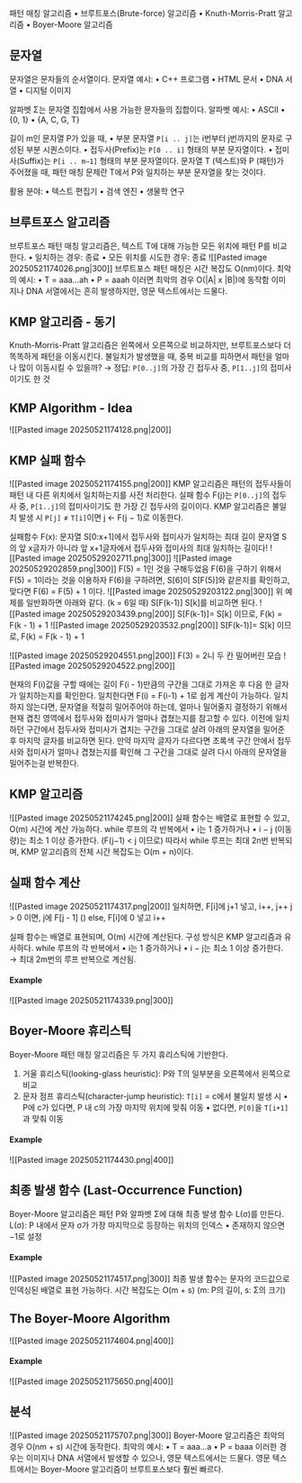 패턴 매칭 알고리즘
	•	브루트포스(Brute-force) 알고리즘
	•	Knuth-Morris-Pratt 알고리즘
	•	Boyer-Moore 알고리즘
## 문자열 
문자열은 문자들의 순서열이다.
문자열 예시:
•	C++ 프로그램
•	HTML 문서
•	DNA 서열
•	디지털 이미지

알파벳 Σ는 문자열 집합에서 사용 가능한 문자들의 집합이다.
알파벳 예시:
•	ASCII
•	{0, 1}
•	{A, C, G, T}

길이 m인 문자열 P가 있을 때,
•	부분 문자열 `P[i .. j]`는 i번부터 j번까지의 문자로 구성된 부분 시퀀스이다.
•	접두사(Prefix)는 `P[0 .. i]` 형태의 부분 문자열이다.
•	접미사(Suffix)는 `P[i .. m−1]` 형태의 부분 문자열이다.
문자열 T (텍스트)와 P (패턴)가 주어졌을 때, 패턴 매칭 문제란 T에서 P와 일치하는 부분 문자열을 찾는 것이다.

활용 분야:
•	텍스트 편집기
•	검색 엔진
•	생물학 연구
## 브루트포스 알고리즘 
브루트포스 패턴 매칭 알고리즘은,
텍스트 T에 대해 가능한 모든 위치에 패턴 P를 비교한다.
•	일치하는 경우: 종료
•	모든 위치를 시도한 경우: 종료
![[Pasted image 20250521174026.png|300]]
브루트포스 패턴 매칭은 시간 복잡도 O(nm)이다.
최악의 예시:
•	T = aaa…ah
•	P = aaah
이러면 최악의 경우 O(|A| x |B|)에 동작함
이미지나 DNA 서열에서는 흔히 발생하지만, 영문 텍스트에서는 드물다.
## KMP 알고리즘 - 동기
Knuth-Morris-Pratt 알고리즘은 왼쪽에서 오른쪽으로 비교하지만, 브루트포스보다 더 똑똑하게 패턴을 이동시킨다.
불일치가 발생했을 때, 중복 비교를 피하면서 패턴을 얼마나 많이 이동시킬 수 있을까?
→ 정답: `P[0..j]`의 가장 긴 접두사 중, `P[1..j]`의 접미사이기도 한 것
## KMP Algorithm - Idea
![[Pasted image 20250521174128.png|200]]
## KMP 실패 함수
![[Pasted image 20250521174155.png|200]]
KMP 알고리즘은 패턴의 접두사들이 패턴 내 다른 위치에서 일치하는지를 사전 처리한다.
실패 함수 F(j)는 `P[0..j]`의 접두사 중, `P[1..j]`의 접미사이기도 한 가장 긴 접두사의 길이이다.
KMP 알고리즘은 불일치 발생 시 `P[j]` ≠ `T[i]`이면 j ← F(j − 1)로 이동한다.

실패함수 F(x): 문자열 S\[0:x+1]에서 접두사와 접미사가 일치하는 최대 길이
문자열 S의 앞 x글자가 아니라 앞 x+1글자에서 접두사와 접미사의 최대 일치하는 길이다!
![[Pasted image 20250529202711.png|300]]
![[Pasted image 20250529202859.png|300]]
F(5) = 1인 것을 구해두었음
F(6)을 구하기 위해서 F(5) = 1이라는 것을 이용하자
F(6)을 구하려면, S\[6]이 S\[F(5)]와 같은지를 확인하고, 맞다면 F(6) = F(5) + 1 이다.
![[Pasted image 20250529203122.png|300]]
위 예제를 일반화하면 아래와 같다. (k = 6일 때)
S\[F(k-1)] S\[k]를 비교하면 된다.
![[Pasted image 20250529203439.png|200]]
S\[F(k-1)]=  S\[k] 이므로, F(k) = F(k - 1) + 1
![[Pasted image 20250529203532.png|200]]
S\[F(k-1)]=  S\[k] 이므로, F(k) = F(k - 1) + 1

![[Pasted image 20250529204551.png|200]]
F(3) = 2니 두 칸 밀어버린 모습
![[Pasted image 20250529204522.png|200]]

현재의 F(i)값을 구할 때에는 길이 F(i - 1)만큼의 구간을 그대로 가져온 후 다음 한 글자가 일치하는지를 확인한다.
일치한다면 F(i) = F(i-1) + 1로 쉽게 계산이 가능하다.
일치하지 않는다면, 문자열을 적절히 밀어주어야 하는데, 얼마나 밀어줄지 결정하기 위해서 현재 겹친 영역에서 접두사와 접미사가 얼마나 겹쳤는지를 참고할 수 있다.
이전에 일치하던 구간에서 접두사와 접미사가 겹치는 구간을 그대로 살려 아래의 문자열을 밀어준 후 마지막 글자를 비교하면 된다.
만약 마지막 글자가 다르다면 초록색 구간 안에서 접두사와 접미사가 얼마나 겹쳤는지를 확인해 그 구간을 그대로 살려 다시 아래의 문자열을 밀어주는걸 반복한다.
## KMP 알고리즘
![[Pasted image 20250521174245.png|200]]
실패 함수는 배열로 표현할 수 있고, O(m) 시간에 계산 가능하다.
while 루프의 각 반복에서
•	i는 1 증가하거나
•	i − j (이동량)는 최소 1 이상 증가한다. (F(j−1) < j 이므로)
따라서 while 루프는 최대 2n번 반복되며, KMP 알고리즘의 전체 시간 복잡도는 O(m + n)이다.
## 실패 함수 계산
![[Pasted image 20250521174317.png|200]]
일치하면, F\[i]에 j+1 넣고, i++, j++
j > 0 이면, j에 F\[j - 1] ()
else, F\[i]에 0 넣고 i++


실패 함수는 배열로 표현되며, O(m) 시간에 계산된다.
구성 방식은 KMP 알고리즘과 유사하다.
while 루프의 각 반복에서
•	i는 1 증가하거나
•	i − j는 최소 1 이상 증가한다.
→ 최대 2m번의 루프 반복으로 계산됨.
#### Example
![[Pasted image 20250521174339.png|300]]
## Boyer-Moore 휴리스틱
Boyer-Moore 패턴 매칭 알고리즘은 두 가지 휴리스틱에 기반한다.
1.	거울 휴리스틱(looking-glass heuristic): P와 T의 일부분을 오른쪽에서 왼쪽으로 비교
2.	문자 점프 휴리스틱(character-jump heuristic): `T[i]` = c에서 불일치 발생 시
	•	P에 c가 있다면, P 내 c의 가장 마지막 위치에 맞춰 이동
	•	없다면, `P[0]`을 `T[i+1]`과 맞춰 이동
#### Example
![[Pasted image 20250521174430.png|400]]
## 최종 발생 함수 (Last-Occurrence Function)
Boyer-Moore 알고리즘은 패턴 P와 알파벳 Σ에 대해 최종 발생 함수 L(σ)를 만든다.
L(σ): P 내에서 문자 σ가 가장 마지막으로 등장하는 위치의 인덱스
	•	존재하지 않으면 −1로 설정
#### Example
![[Pasted image 20250521174517.png|300]]
최종 발생 함수는 문자의 코드값으로 인덱싱된 배열로 표현 가능하다.
시간 복잡도는 O(m + s) (m: P의 길이, s: Σ의 크기)
## The Boyer-Moore Algorithm
![[Pasted image 20250521174604.png|400]]
#### Example
![[Pasted image 20250521175650.png|400]]
## 분석
![[Pasted image 20250521175707.png|300]]
Boyer-Moore 알고리즘은 최악의 경우 O(nm + s) 시간에 동작한다.
최악의 예시:
	•	T = aaa…a
	•	P = baaa
이러한 경우는 이미지나 DNA 서열에서 발생할 수 있으나, 영문 텍스트에서는 드물다.
영문 텍스트에서는 Boyer-Moore 알고리즘이 브루트포스보다 훨씬 빠르다.